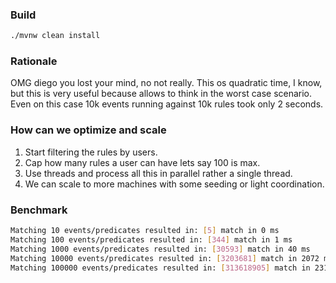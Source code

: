 ### Build 
```bash
./mvnw clean install 
```

### Rationale

OMG diego you lost your mind, no not really. 
This os quadratic time, I know, but this is very useful because allows to think in the worst case scenario.
Even on this case 10k events running against 10k rules took only 2 seconds. 

### How can we optimize and scale

1. Start filtering the rules by users.
2. Cap how many rules a user can have lets say 100 is max.
3. Use threads and process all this in parallel rather a single thread.
4. We can scale to more machines with some seeding or light coordination.

### Benchmark
```bash
Matching 10 events/predicates resulted in: [5] match in 0 ms
Matching 100 events/predicates resulted in: [344] match in 1 ms
Matching 1000 events/predicates resulted in: [30593] match in 40 ms
Matching 10000 events/predicates resulted in: [3203681] match in 2072 ms
Matching 100000 events/predicates resulted in: [313618905] match in 231192 ms (3.8 minutes)
```